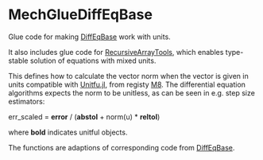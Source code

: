# MechGlueDiffEqBase
Glue code for making [DiffEqBase](https://github.com/SciML/DiffEqBase.jl) work with units.

It also includes glue code for [RecursiveArrayTools](https://github.com/SciML/RecursiveArrayTools.jl), which enables type-stable solution of equations with mixed units.

This defines how to calculate the vector norm when the vector is given in units compatible with [Unitfu.jl](https://github.com/hustf/Unitfu.jl), from registy [M8](https://github.com/hustf/M8). The differential equation algorithms expects the norm to be unitless, as can be seen in e.g. step size estimators:

err_scaled = **error** / (**abstol** + norm(u) * **reltol**)

where **bold** indicates unitful objects.

The functions are adaptions of corresponding code from [DiffEqBase](https://github.com/SciML/DiffEqBase.jl/blob/6bb8830711e729ef513f2b1beb95853e4a691375/src/init.jl).



